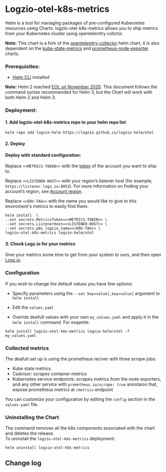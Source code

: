 
# Logzio-otel-k8s-metrics

Helm is a tool for managing packages of pre-configured Kubernetes resources using Charts.
logzio-otel-k8s-metrics allows you to ship metrics from your Kubernetes cluster using opentelemtry collctor.

**Note:** This chart is a fork of the [opentelemtry-collector](https://github.com/open-telemetry/opentelemetry-helm-charts/tree/main/charts/opentelemetry-collector) helm chart, it is also dependent on the [kube-state-metrics](https://github.com/kubernetes/kube-state-metrics/tree/master/charts/kube-state-metrics) and [prometheus-node-exporter](https://github.com/helm/charts/tree/master/stable/prometheus-node-exporter) charts.

### Prerequisites:
* [Helm CLI](https://helm.sh/docs/intro/install/) installed


**Note:** Helm 2 reached [EOL on November 2020](https://helm.sh/blog/2019-10-22-helm-2150-released/#:~:text=6%20months%20after%20Helm%203's,Helm%202%20will%20formally%20end). This document follows the command syntax recommended for Helm 3, but the Chart will work with both Helm 2 and Helm 3.




### Deployment:

#### 1. Add logzio-otel-k8s-metrics repo to your helm repo list

```shell
helm repo add logzio-helm https://logzio.github.io/logzio-helm/otel
```

#### 2. Deploy


#### Deploy with standard configuration:  

Replace `<<METRICS-TOKEN>>` with the [token](https://app.logz.io/#/dashboard/settings/general) of the account you want to ship to.

Replace `<<LISTENER-HOST>>` with your region’s listener host (for example, `https://listener.logz.io:8053`). For more information on finding your account’s region, see [Account region](https://docs.logz.io/user-guide/accounts/account-region.html).

Replace `<<ENV-TAG>>` with the name you would like to give to this enviroment's metrics to easily find them.

```
helm install  \
--set secrets.MetricsToken=<<METRICS-TOKEN>> \
--set secrets.ListenerHost=<<LISTENER-HOST>> \
--set secrets.p8s_logzio_name=<<ENV-TAG>> \
logzio-otel-k8s-metrics logzio-helm/otel
```

#### 3. Check Logz.io for your metrics

Give your metrics some time to get from your system to ours, and then open [Logz.io](https://app.logz.io/).


### Configuration

If you wish to change the default values you have few options:

* Specify parameters using the `--set key=value[,key=value]` argument to `helm install`

* Edit the `values.yaml`

* Overide deafult values with your own `my_values.yaml` and apply it in the `helm install` command. For exapmle:

```
helm install logzio-otel-k8s-metrics logzio-helm/otel -f my_values.yaml
```
### Collected metrics
The deafult set up is using the prometheus reciver with three scrape jobs:
* Kube state metrics
* Cadvisor: scrapes container metrics
* Kubernetes service endpoints: scrapes metrics from the node exporters, and any other service with `prometheus.io/scrape: true` annotaion that, expose prometheus metrics at `/metrics` endpoint

You can customize your configuration by editing the `config` section in the `values.yaml` file.

### Uninstalling the Chart

The command removes all the k8s components associated with the chart and deletes the release.  
To uninstall the `logzio-otel-k8s-metrics` deployment:

```shell
helm uninstall logzio-otel-k8s-metrics
```


## Change log
